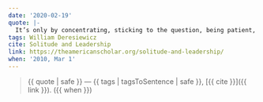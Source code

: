 ```yaml
---
date: '2020-02-19'
quote: |-
  It’s only by concentrating, sticking to the question, being patient, letting all the parts of my mind come into play, that I arrive at an original idea. By giving my brain a chance to make associations, draw connections, take me by surprise
tags: William Deresiewicz
cite: Solitude and Leadership
link: https://theamericanscholar.org/solitude-and-leadership/
when: '2010, Mar 1'
---
```


> {{ quote | safe }}
> — {{ tags | tagsToSentence | safe }}, [{{ cite }}]({{ link }}). ({{ when }})
